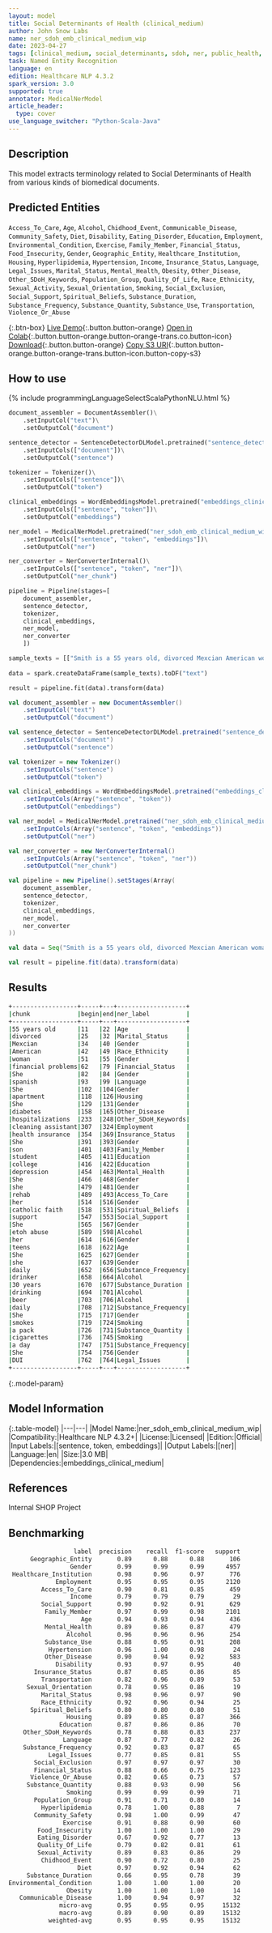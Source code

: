 ```yaml
---
layout: model
title: Social Determinants of Health (clinical_medium)
author: John Snow Labs
name: ner_sdoh_emb_clinical_medium_wip
date: 2023-04-27
tags: [clinical_medium, social_determinants, sdoh, ner, public_health, en, licensed]
task: Named Entity Recognition
language: en
edition: Healthcare NLP 4.3.2
spark_version: 3.0
supported: true
annotator: MedicalNerModel
article_header:
  type: cover
use_language_switcher: "Python-Scala-Java"
---
```


## Description

This model extracts terminology related to Social Determinants of Health from various kinds of biomedical documents.

## Predicted Entities

`Access_To_Care`, `Age`, `Alcohol`, `Chidhood_Event`, `Communicable_Disease`, `Community_Safety`, `Diet`, `Disability`, `Eating_Disorder`, `Education`, `Employment`, `Environmental_Condition`, `Exercise`, `Family_Member`, `Financial_Status`, `Food_Insecurity`, `Gender`, `Geographic_Entity`, `Healthcare_Institution`, `Housing`, `Hyperlipidemia`, `Hypertension`, `Income`, `Insurance_Status`, `Language`, `Legal_Issues`, `Marital_Status`, `Mental_Health`, `Obesity`, `Other_Disease`, `Other_SDoH_Keywords`, `Population_Group`, `Quality_Of_Life`, `Race_Ethnicity`, `Sexual_Activity`, `Sexual_Orientation`, `Smoking`, `Social_Exclusion`, `Social_Support`, `Spiritual_Beliefs`, `Substance_Duration`, `Substance_Frequency`, `Substance_Quantity`, `Substance_Use`, `Transportation`, `Violence_Or_Abuse`

{:.btn-box}
[Live Demo](https://demo.johnsnowlabs.com/healthcare/SDOH/){:.button.button-orange}
[Open in Colab](https://colab.research.google.com/github/JohnSnowLabs/spark-nlp-workshop/blob/master/healthcare-nlp/27.0.Social_Determinant_of_Health_Models.ipynb){:.button.button-orange.button-orange-trans.co.button-icon}
[Download](https://s3.amazonaws.com/auxdata.johnsnowlabs.com/clinical/models/ner_sdoh_emb_clinical_medium_wip_en_4.3.2_3.0_1682608963279.zip){:.button.button-orange}
[Copy S3 URI](s3://auxdata.johnsnowlabs.com/clinical/models/ner_sdoh_emb_clinical_medium_wip_en_4.3.2_3.0_1682608963279.zip){:.button.button-orange.button-orange-trans.button-icon.button-copy-s3}

## How to use



<div class="tabs-box" markdown="1">
{% include programmingLanguageSelectScalaPythonNLU.html %}
  
```python
document_assembler = DocumentAssembler()\
    .setInputCol("text")\
    .setOutputCol("document")

sentence_detector = SentenceDetectorDLModel.pretrained("sentence_detector_dl", "en")\
    .setInputCols(["document"])\
    .setOutputCol("sentence")

tokenizer = Tokenizer()\
    .setInputCols(["sentence"])\
    .setOutputCol("token")

clinical_embeddings = WordEmbeddingsModel.pretrained("embeddings_clinical_medium", "en", "clinical/models")\
    .setInputCols(["sentence", "token"])\
    .setOutputCol("embeddings")

ner_model = MedicalNerModel.pretrained("ner_sdoh_emb_clinical_medium_wip", "en", "clinical/models")\
    .setInputCols(["sentence", "token", "embeddings"])\
    .setOutputCol("ner")

ner_converter = NerConverterInternal()\
    .setInputCols(["sentence", "token", "ner"])\
    .setOutputCol("ner_chunk")

pipeline = Pipeline(stages=[
    document_assembler, 
    sentence_detector,
    tokenizer,
    clinical_embeddings,
    ner_model,
    ner_converter   
    ])

sample_texts = [["Smith is a 55 years old, divorced Mexcian American woman with financial problems. She speaks spanish. She lives in an apartment. She has been struggling with diabetes for the past 10 years and has recently been experiencing frequent hospitalizations due to uncontrolled blood sugar levels. Smith works as a cleaning assistant and does not have access to health insurance or paid sick leave. She has a son student at college. Pt with likely long-standing depression. She is aware she needs rehab. Pt reprots having her catholic faith as a means of support as well.  She has long history of etoh abuse, beginning in her teens. She reports she has been a daily drinker for 30 years, most recently drinking beer daily. She smokes a pack of cigarettes a day. She had DUI back in April and was due to be in court this week."]]
             
data = spark.createDataFrame(sample_texts).toDF("text")

result = pipeline.fit(data).transform(data)
```
```scala
val document_assembler = new DocumentAssembler()
    .setInputCol("text")
    .setOutputCol("document")

val sentence_detector = SentenceDetectorDLModel.pretrained("sentence_detector_dl", "en")
    .setInputCols("document")
    .setOutputCol("sentence")

val tokenizer = new Tokenizer()
    .setInputCols("sentence")
    .setOutputCol("token")

val clinical_embeddings = WordEmbeddingsModel.pretrained("embeddings_clinical_medium", "en", "clinical/models")
    .setInputCols(Array("sentence", "token"))
    .setOutputCol("embeddings")

val ner_model = MedicalNerModel.pretrained("ner_sdoh_emb_clinical_medium_wip", "en", "clinical/models")
    .setInputCols(Array("sentence", "token", "embeddings"))
    .setOutputCol("ner")

val ner_converter = new NerConverterInternal()
    .setInputCols(Array("sentence", "token", "ner"))
    .setOutputCol("ner_chunk")

val pipeline = new Pipeline().setStages(Array(
    document_assembler, 
    sentence_detector,
    tokenizer,
    clinical_embeddings,
    ner_model,
    ner_converter   
))

val data = Seq("Smith is a 55 years old, divorced Mexcian American woman with financial problems. She speaks spanish. She lives in an apartment. She has been struggling with diabetes for the past 10 years and has recently been experiencing frequent hospitalizations due to uncontrolled blood sugar levels. Smith works as a cleaning assistant and does not have access to health insurance or paid sick leave. She has a son student at college. Pt with likely long-standing depression. She is aware she needs rehab. Pt reprots having her catholic faith as a means of support as well.  She has long history of etoh abuse, beginning in her teens. She reports she has been a daily drinker for 30 years, most recently drinking beer daily. She smokes a pack of cigarettes a day. She had DUI back in April and was due to be in court this week.").toDS.toDF("text")

val result = pipeline.fit(data).transform(data)
```
</div>

## Results

```bash
+------------------+-----+---+-------------------+
|chunk             |begin|end|ner_label          |
+------------------+-----+---+-------------------+
|55 years old      |11   |22 |Age                |
|divorced          |25   |32 |Marital_Status     |
|Mexcian           |34   |40 |Gender             |
|American          |42   |49 |Race_Ethnicity     |
|woman             |51   |55 |Gender             |
|financial problems|62   |79 |Financial_Status   |
|She               |82   |84 |Gender             |
|spanish           |93   |99 |Language           |
|She               |102  |104|Gender             |
|apartment         |118  |126|Housing            |
|She               |129  |131|Gender             |
|diabetes          |158  |165|Other_Disease      |
|hospitalizations  |233  |248|Other_SDoH_Keywords|
|cleaning assistant|307  |324|Employment         |
|health insurance  |354  |369|Insurance_Status   |
|She               |391  |393|Gender             |
|son               |401  |403|Family_Member      |
|student           |405  |411|Education          |
|college           |416  |422|Education          |
|depression        |454  |463|Mental_Health      |
|She               |466  |468|Gender             |
|she               |479  |481|Gender             |
|rehab             |489  |493|Access_To_Care     |
|her               |514  |516|Gender             |
|catholic faith    |518  |531|Spiritual_Beliefs  |
|support           |547  |553|Social_Support     |
|She               |565  |567|Gender             |
|etoh abuse        |589  |598|Alcohol            |
|her               |614  |616|Gender             |
|teens             |618  |622|Age                |
|She               |625  |627|Gender             |
|she               |637  |639|Gender             |
|daily             |652  |656|Substance_Frequency|
|drinker           |658  |664|Alcohol            |
|30 years          |670  |677|Substance_Duration |
|drinking          |694  |701|Alcohol            |
|beer              |703  |706|Alcohol            |
|daily             |708  |712|Substance_Frequency|
|She               |715  |717|Gender             |
|smokes            |719  |724|Smoking            |
|a pack            |726  |731|Substance_Quantity |
|cigarettes        |736  |745|Smoking            |
|a day             |747  |751|Substance_Frequency|
|She               |754  |756|Gender             |
|DUI               |762  |764|Legal_Issues       |
+------------------+-----+---+-------------------+

```

{:.model-param}
## Model Information

{:.table-model}
|---|---|
|Model Name:|ner_sdoh_emb_clinical_medium_wip|
|Compatibility:|Healthcare NLP 4.3.2+|
|License:|Licensed|
|Edition:|Official|
|Input Labels:|[sentence, token, embeddings]|
|Output Labels:|[ner]|
|Language:|en|
|Size:|3.0 MB|
|Dependencies:|embeddings_clinical_medium|

## References

Internal SHOP Project

## Benchmarking

```bash
                  label  precision    recall  f1-score   support
      Geographic_Entity       0.89      0.88      0.88       106
                 Gender       0.99      0.99      0.99      4957
 Healthcare_Institution       0.98      0.96      0.97       776
             Employment       0.95      0.95      0.95      2120
         Access_To_Care       0.90      0.81      0.85       459
                 Income       0.79      0.79      0.79        29
         Social_Support       0.90      0.92      0.91       629
          Family_Member       0.97      0.99      0.98      2101
                    Age       0.94      0.93      0.94       436
          Mental_Health       0.89      0.86      0.87       479
                Alcohol       0.96      0.96      0.96       254
          Substance_Use       0.88      0.95      0.91       208
           Hypertension       0.96      1.00      0.98        24
          Other_Disease       0.90      0.94      0.92       583
             Disability       0.93      0.97      0.95        40
       Insurance_Status       0.87      0.85      0.86        85
         Transportation       0.82      0.96      0.89        53
     Sexual_Orientation       0.78      0.95      0.86        19
         Marital_Status       0.98      0.96      0.97        90
         Race_Ethnicity       0.92      0.96      0.94        25
      Spiritual_Beliefs       0.80      0.80      0.80        51
                Housing       0.89      0.85      0.87       366
              Education       0.87      0.86      0.86        70
    Other_SDoH_Keywords       0.78      0.88      0.83       237
               Language       0.87      0.77      0.82        26
    Substance_Frequency       0.92      0.83      0.87        65
           Legal_Issues       0.77      0.85      0.81        55
       Social_Exclusion       0.97      0.97      0.97        30
       Financial_Status       0.88      0.66      0.75       123
      Violence_Or_Abuse       0.82      0.65      0.73        57
     Substance_Quantity       0.88      0.93      0.90        56
                Smoking       0.99      0.99      0.99        71
       Population_Group       0.91      0.71      0.80        14
         Hyperlipidemia       0.78      1.00      0.88         7
       Community_Safety       0.98      1.00      0.99        47
               Exercise       0.91      0.88      0.90        60
        Food_Insecurity       1.00      1.00      1.00        29
        Eating_Disorder       0.67      0.92      0.77        13
        Quality_Of_Life       0.79      0.82      0.81        61
        Sexual_Activity       0.89      0.83      0.86        29
         Chidhood_Event       0.90      0.72      0.80        25
                   Diet       0.97      0.92      0.94        62
     Substance_Duration       0.66      0.95      0.78        39
Environmental_Condition       1.00      1.00      1.00        20
                Obesity       1.00      1.00      1.00        14
   Communicable_Disease       1.00      0.94      0.97        32
              micro-avg       0.95      0.95      0.95     15132
              macro-avg       0.89      0.90      0.89     15132
           weighted-avg       0.95      0.95      0.95     15132
```
